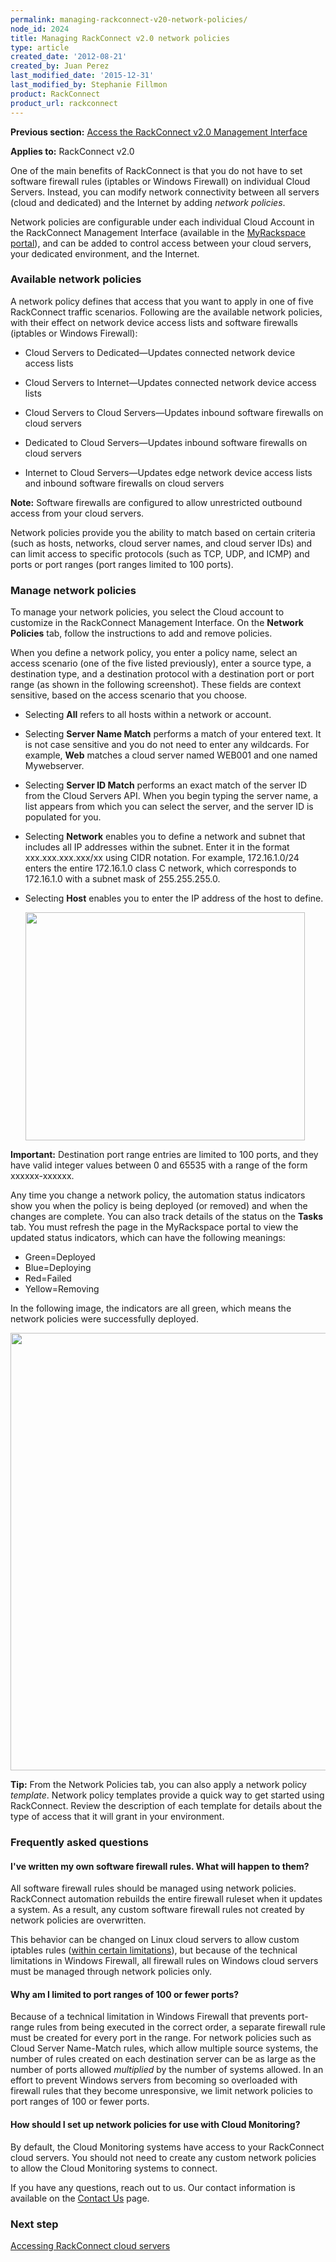 ```yaml
---
permalink: managing-rackconnect-v20-network-policies/
node_id: 2024
title: Managing RackConnect v2.0 network policies
type: article
created_date: '2012-08-21'
created_by: Juan Perez
last_modified_date: '2015-12-31'
last_modified_by: Stephanie Fillmon
product: RackConnect
product_url: rackconnect
---
```


**Previous section:** [Access the RackConnect v2.0 Management Interface](/how-to/access-the-rackconnect-management-interface)

**Applies to:** RackConnect v2.0

One of the main benefits of RackConnect is that you do not have to set
software firewall rules (iptables or Windows Firewall) on individual
Cloud Servers. Instead, you can modify network connectivity between all
servers (cloud and dedicated) and the Internet by adding *network
policies*.

Network policies are configurable under each individual Cloud Account in
the RackConnect Management Interface (available in the [MyRackspace
portal](https://my.rackspace.com/)), and can be added to control access
between your cloud servers, your dedicated environment, and the
Internet.

### Available network policies

A network policy defines that access that you want to apply in one of
five RackConnect traffic scenarios. Following are the available network
policies, with their effect on network device access lists and software
firewalls (iptables or Windows Firewall):

-   Cloud Servers to Dedicated&mdash;Updates connected network device
    access lists

-   Cloud Servers to Internet&mdash;Updates connected network device
    access lists

-   Cloud Servers to Cloud Servers&mdash;Updates inbound software
    firewalls on cloud servers

-   Dedicated to Cloud Servers&mdash;Updates inbound software firewalls on
    cloud servers

-   Internet to Cloud Servers&mdash;Updates edge network device access
    lists and inbound software firewalls on cloud servers

**Note:** Software firewalls are configured to allow unrestricted
outbound access from your cloud servers.

Network policies provide you the ability to match based on certain
criteria (such as hosts, networks, cloud server names, and cloud server
IDs) and can limit access to specific protocols (such as TCP, UDP, and
ICMP) and ports or port ranges (port ranges limited to 100 ports).

### Manage network policies

To manage your network policies, you select the Cloud account to
customize in the RackConnect Management Interface. On the **Network
Policies** tab, follow the instructions to add and remove policies.

When you define a network policy, you enter a policy name, select an
access scenario (one of the five listed previously), enter a source
type, a destination type, and a destination protocol with a destination
port or port range (as shown in the following screenshot). These fields
are context sensitive, based on the access scenario that you choose.

-   Selecting **All** refers to all hosts within a network or account.

-   Selecting **Server Name Match** performs a match of your
    entered text. It is not case sensitive and you do not need to enter
    any wildcards. For example, **Web** matches a cloud server named
    WEB001 and one named Mywebserver.

-   Selecting **Server ID Match** performs an exact match of the server
    ID from the Cloud Servers API. When you begin typing the server
    name, a list appears from which you can select the server, and the
    server ID is populated for you.

-   Selecting **Network** enables you to define a network and subnet
    that includes all IP addresses within the subnet. Enter it in the
    format xxx.xxx.xxx.xxx/xx using CIDR notation. For example,
    172.16.1.0/24 enters the entire 172.16.1.0 class C network, which
    corresponds to 172.16.1.0 with a subnet mask of 255.255.255.0.

-   Selecting **Host** enables you to enter the IP address of the host
    to define.

    <img src="https://8026b2e3760e2433679c-fffceaebb8c6ee053c935e8915a3fbe7.ssl.cf2.rackcdn.com/field/image/SampleNP.png" width="447" height="365" />

**Important:** Destination port range entries are limited to 100 ports,
and they have valid integer values between 0 and 65535 with a range of
the form xxxxxx-xxxxxx.

Any time you change a network policy, the automation status indicators
show you when the policy is being deployed (or removed) and when the
changes are complete. You can also track details of the status on the
**Tasks** tab. You must refresh the page in the MyRackspace
portal to view the updated status indicators, which can have the following meanings:

-   Green=Deployed
-   Blue=Deploying
-   Red=Failed
-   Yellow=Removing

In the following image, the indicators are all green, which means
the network policies were successfully deployed.

<img src="https://8026b2e3760e2433679c-fffceaebb8c6ee053c935e8915a3fbe7.ssl.cf2.rackcdn.com/field/image/Status.Indicator.png" width="700" />

**Tip:** From the Network Policies tab, you can also apply a network
policy *template*. Network policy templates provide a quick way to get
started using RackConnect. Review the description of each template for
details about the type of access that it will grant in your environment.

### Frequently asked questions

#### I've written my own software firewall rules. What will happen to them?

All software firewall rules should be managed using network policies.
RackConnect automation rebuilds the entire firewall ruleset when it
updates a system. As a result, any custom software firewall rules not
created by network policies are overwritten.

This behavior can be changed on Linux cloud servers to allow custom
iptables rules ([within certain
limitations](/how-to/how-to-prevent-rackconnect-from-overwriting-custom-iptables-rules-on-linux-cloud-servers)),
but because of the technical limitations in Windows Firewall, all
firewall rules on Windows cloud servers must be managed through network
policies only.

#### Why am I limited to port ranges of 100 or fewer ports?

Because of a technical limitation in Windows Firewall that prevents
port-range rules from being executed in the correct order, a separate
firewall rule must be created for every port in the range. For network
policies such as Cloud Server Name-Match rules, which allow multiple
source systems, the number of rules created on each destination server
can be as large as the number of ports allowed *multiplied* by the
number of systems allowed. In an effort to prevent Windows servers from
becoming so overloaded with firewall rules that they become
unresponsive, we limit network policies to port ranges of 100 or fewer
ports.

#### How should I set up network policies for use with Cloud Monitoring?

By default, the Cloud Monitoring systems have access to your RackConnect
cloud servers. You should not need to create any custom network policies
to allow the Cloud Monitoring systems to connect.

If you have any questions, reach out to us. Our contact information is
available on the [Contact
Us](/how-to/support) page.

### Next step

[Accessing RackConnect cloud servers](/how-to/accessing-rackconnect-cloud-servers)
